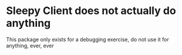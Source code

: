 # Sleepy Client does not actually do anything

This package only exists for a debugging exercise, do not use it for anything, ever, ever
